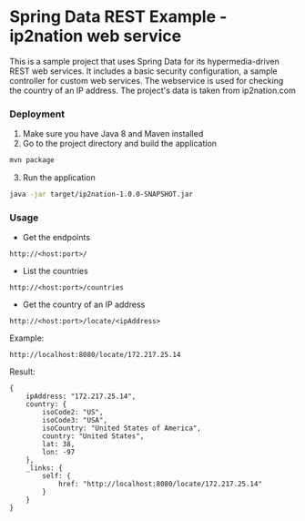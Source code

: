 # Spring Data REST Example - ip2nation web service

This is a sample project that uses Spring Data for its hypermedia-driven REST web services. It includes a basic security configuration, a sample controller for custom web services. The webservice is used for checking the country of an IP address. The project's data is taken from ip2nation.com


### Deployment
1. Make sure you have Java 8 and  Maven installed
2. Go to the project directory and build the application
```sh
mvn package
```
3. Run the application
```sh
java -jar target/ip2nation-1.0.0-SNAPSHOT.jar
```

### Usage

* Get the endpoints
```
http://<host:port>/
```

* List the countries
```
http://<host:port>/countries
```

* Get the country of an IP address
```
http://<host:port>/locate/<ipAddress>
```
Example:
````
http://localhost:8080/locate/172.217.25.14
````
Result:
```
{
	ipAddress: "172.217.25.14",
	country: {
		isoCode2: "US",
		isoCode3: "USA",
		isoCountry: "United States of America",
		country: "United States",
		lat: 38,
		lon: -97
	},
	_links: {
		self: {
			href: "http://localhost:8080/locate/172.217.25.14"
		}
	}
}
```

